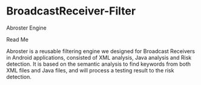 # BroadcastReceiver-Filter
Abroster Engine

Read Me

Abroster is a reusable filtering engine we designed for Broadcast Receivers in Android applications, consisted of XML analysis, Java analysis and Risk detection. It is based on the semantic analysis to find keywords from both XML files and Java files, and will process a testing result to the risk detection. 
